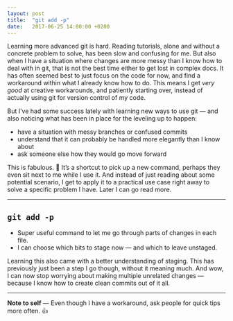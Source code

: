 ```yaml
---
layout: post
title:  "git add -p"
date:   2017-06-25 14:00:00 +0200
---
```


Learning more advanced git is hard. Reading tutorials, alone and without a concrete problem to solve, has been slow and confusing for me. But also when I have a situation where changes are more messy than I know how to deal with in git, that is not the best time either to get lost in complex docs. It has often seemed best to just focus on the code for now, and find a workaround within what I already know how to do. This means I get *very good* at creative workarounds, and patiently starting over, instead of actually using git for version control of my code.

But I’ve had some success lately with learning new ways to use git — and also noticing what has been in place for the leveling up to happen:

* have a situation with messy branches or confused commits
* understand that it can probably be handled more elegantly than I know about
* ask someone else how they would go move forward

This is fabulous. 🎉 It’s a shortcut to pick up a new command, perhaps they even sit next to me while I use it. And instead of just reading about some potential scenario, I get to apply it to a practical use case right away to solve a specific problem I have. Later I can go read more.

---

## `git add -p`
* Super useful command to let me go through parts of changes in each file.
* I can choose which bits to stage now — and which to leave unstaged.

Learning this also came with a better understanding of staging. This has previously just been a step I go though, without it meaning much. And wow, I can now stop worrying about making multiple unrelated changes — because I know how to create clean commits out of it all.

---

**Note to self** — Even though I have a workaround, ask people for quick tips more often. 👍

